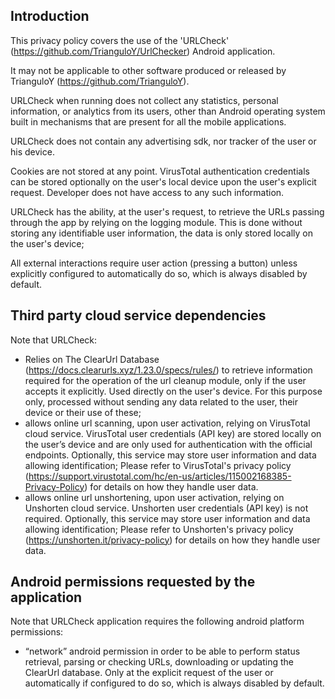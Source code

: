 
## Introduction
This privacy policy covers the use of the 'URLCheck' (https://github.com/TrianguloY/UrlChecker) Android application.

It may not be applicable to other software produced or released by TrianguloY (https://github.com/TrianguloY).

URLCheck when running does not collect any statistics, personal information, or analytics from its users, other than Android operating system built in mechanisms that are present for all the mobile applications.

URLCheck does not contain any advertising sdk, nor tracker of the user or his device.

Cookies are not stored at any point. VirusTotal authentication credentials can be stored optionally on the user's local device upon the user's explicit request. Developer does not have access to any such information.

URLCheck has the ability, at the user's request, to retrieve the URLs passing through the app by relying on the logging module. This is done without storing any identifiable user information, the data is only stored locally on the user's device;

All external interactions require user action (pressing a button) unless explicitly configured to automatically do so, which is always disabled by default.

## Third party cloud service dependencies

Note that URLCheck:

* Relies on The ClearUrl Database (https://docs.clearurls.xyz/1.23.0/specs/rules/) to retrieve information required for the operation of the url cleanup module, only if the user accepts it explicitly. Used directly on the user's device. For this purpose only, processed without sending any data related to the user, their device or their use of these;
* allows online url scanning, upon user activation, relying on VirusTotal cloud service. VirusTotal user credentials (API key) are stored locally on the user’s device and are only used for authentication with the official endpoints. Optionally, this service may store user information and data allowing identification; Please refer to VirusTotal's privacy policy (https://support.virustotal.com/hc/en-us/articles/115002168385-Privacy-Policy) for details on how they handle user data.
* allows online url unshortening, upon user activation, relying on Unshorten cloud service. Unshorten user credentials (API key) is not required. Optionally, this service may store user information and data allowing identification; Please refer to Unshorten's privacy policy (https://unshorten.it/privacy-policy) for details on how they handle user data.

 <!-- URLCheck specific licenses of libraries used in the application can be accessed from About section. - Not useful actually -->

## Android permissions requested by the application
Note that URLCheck application requires the following android platform permissions:

* “network” android permission in order to be able to perform status retrieval, parsing or checking URLs, downloading or updating the ClearUrl database. Only at the explicit request of the user or automatically if configured to do so, which is always disabled by default.
